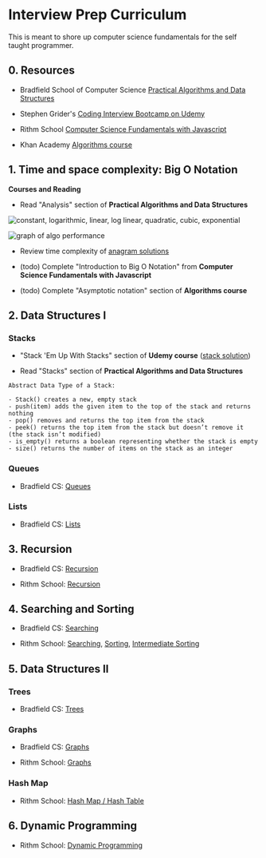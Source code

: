 # Interview Prep Curriculum

This is meant to shore up computer science fundamentals for the self taught programmer.

## 0. Resources

- Bradfield School of Computer Science [Practical Algorithms and Data Structures](https://bradfieldcs.com/algos/)

- Stephen Grider's [Coding Interview Bootcamp on Udemy](https://www.udemy.com/coding-interview-bootcamp-algorithms-and-data-structure/)

- Rithm School [Computer Science Fundamentals with Javascript](https://www.rithmschool.com/courses/javascript-computer-science-fundamentals)

- Khan Academy [Algorithms course](https://www.khanacademy.org/computing/computer-science/algorithms)

## 1. Time and space complexity: Big O Notation

**Courses and Reading**

- Read "Analysis" section of **Practical Algorithms and Data Structures**

![constant, logarithmic, linear, log linear, quadratic, cubic, exponential](https://i.imgur.com/Y8UqTmX.png)

![graph of algo performance](https://i.imgur.com/jhsvwNF.png)

- Review time complexity of [anagram solutions](01-big-o/anagrams.js)

- (todo) Complete "Introduction to Big O Notation" from **Computer Science Fundamentals with Javascript**

- (todo) Complete "Asymptotic notation" section of **Algorithms course**


## 2. Data Structures I

### Stacks

- "Stack 'Em Up With Stacks" section of **Udemy course** ([stack solution](../udemy-interview-bootcamp-course/data_structures/stack.js))

- Read "Stacks" section of **Practical Algorithms and Data Structures**

```
Abstract Data Type of a Stack:

- Stack() creates a new, empty stack
- push(item) adds the given item to the top of the stack and returns nothing
- pop() removes and returns the top item from the stack
- peek() returns the top item from the stack but doesn’t remove it (the stack isn’t modified)
- is_empty() returns a boolean representing whether the stack is empty
- size() returns the number of items on the stack as an integer
```



### Queues

- Bradfield CS: [Queues](https://bradfieldcs.com/algos/queues/introduction/)

### Lists

- Bradfield CS: [Lists](https://bradfieldcs.com/algos/lists/introduction/)


## 3. Recursion

- Bradfield CS: [Recursion](https://bradfieldcs.com/algos/recursion/introduction/)

- Rithm School: [Recursion](https://www.rithmschool.com/courses/javascript-computer-science-fundamentals/introduction-to-recursion)


## 4. Searching and Sorting

- Bradfield CS: [Searching](https://bradfieldcs.com/algos/searching/searching/)

- Rithm School: [Searching](https://www.rithmschool.com/courses/javascript-computer-science-fundamentals/searching-algorithms), [Sorting](https://www.rithmschool.com/courses/javascript-computer-science-fundamentals/basic-sorting-algorithms), [Intermediate Sorting](https://www.rithmschool.com/courses/javascript-computer-science-fundamentals/intermediate-sorting-algorithms)


## 5. Data Structures II

### Trees

- Bradfield CS: [Trees](https://bradfieldcs.com/algos/trees/introduction/)

### Graphs

- Bradfield CS: [Graphs](https://bradfieldcs.com/algos/graphs/introduction/)

- Rithm School: [Graphs](https://www.rithmschool.com/courses/javascript-computer-science-fundamentals/introduction-to-graphs)

### Hash Map

- Rithm School: [Hash Map / Hash Table](https://www.rithmschool.com/courses/javascript-computer-science-fundamentals/introduction-to-hash-tables)

## 6. Dynamic Programming

- Rithm School: [Dynamic Programming](https://www.rithmschool.com/courses/javascript-computer-science-fundamentals/dynamic-programming)



